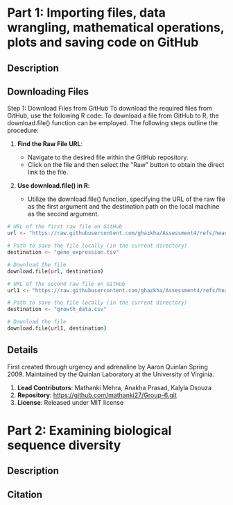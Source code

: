 Part 1: Importing files, data wrangling, mathematical operations, plots and saving code on GitHub
====================================================

Description
--------------


Downloading Files
--------------
Step 1: Download Files from GitHub
To download the required files from GitHub, use the following R code:
To download a file from GitHub to R, the download.file() function can be employed. The following steps outline the procedure:

1. **Find the Raw File URL**:
   - Navigate to the desired file within the GitHub repository.
   - Click on the file and then select the "Raw" button to obtain the direct link to the file.

2. **Use download.file() in R**:
   - Utilize the download.file() function, specifying the URL of the raw file as the first argument and the destination path on the local machine as the second argument.

```sh
# URL of the first raw file on GitHub
url <- "https://raw.githubusercontent.com/ghazkha/Assessment4/refs/heads/main/gene_expression.tsv"

# Path to save the file locally (in the current directory)
destination <- "gene_expression.tsv"

# Download the file
download.file(url, destination)

# URL of the second raw file on GitHub
url1 <- "https://raw.githubusercontent.com/ghazkha/Assessment4/refs/heads/main/growth_data.csv"

# Path to save the file locally (in the current directory)
destination <- "growth_data.csv"

# Download the file
download.file(url1, destination)

```


Details
-------
First created through urgency and adrenaline by Aaron Quinlan Spring 2009. 
Maintained by the Quinlan Laboratory at the University of Virginia.

1. **Lead Contributors**:         Mathanki Mehra, Anakha Prasad, Kalyla Dsouza
2. **Repository**:                https://github.com/mathanki27/Group-6.git
3. **License**:                   Released under MIT license


Part 2: Examining biological sequence diversity
====================================================

Description
--------------


Citation
--------


